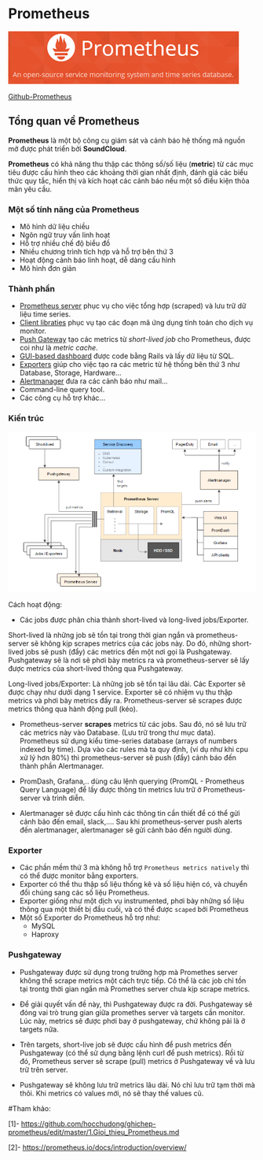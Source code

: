 # Prometheus

![Logo](/images/prometheus-logo.png)

[Github-Prometheus](https://github.com/prometheus/prometheus/)

## Tổng quan về Prometheus

**Prometheus** là một bộ công cụ giám sát và cảnh báo hệ thống mã nguồn mở được phát triển bởi **SoundCloud**.

**Prometheus** có khả năng thu thập các thông số/số liệu (**metric**) từ các mục tiêu được cấu hình theo các khoảng thời gian nhất định, đánh giá các biểu thức quy tắc, hiển thị và kích hoạt các cảnh báo nếu một số điều kiện thỏa mãn yêu cầu. 

### Một số tính năng của Prometheus
- Mô hình dữ liệu  chiều
- Ngôn ngữ truy vấn linh hoạt
- Hỗ trợ nhiều chế độ biểu đồ
- Nhiều chương trình tích hợp và hỗ trợ bên thứ 3
- Hoạt động cảnh báo linh hoạt, dễ dàng cấu hình
- Mô hình đơn giản 

### Thành phần 
- [Prometheus server](https://github.com/prometheus/prometheus) phục vụ cho việc tổng hợp (scraped) và lưu trữ dữ liệu time series.
- [Client libraties](https://prometheus.io/docs/instrumenting/clientlibs/) phục vụ tạo các đoạn mã ứng dụng tính toán cho dịch vụ monitor.
- [Push Gateway](https://github.com/prometheus/pushgateway) tạo các metrics từ *short-lived job* cho Prometheus, được coi như là *metric cache*. 
- [GUI-based dashboard](https://prometheus.io/docs/visualization/promdash/) được code bằng Rails và lấy dữ liệu từ SQL.
- [Exporters](https://prometheus.io/docs/instrumenting/exporters/) giúp cho việc tạo ra các metric từ hệ thống bên thứ 3 như Database, Storage, Hardware...
- [Alertmanager](https://github.com/prometheus/alertmanager) đưa ra các cảnh báo như mail...
- Command-line query tool.
- Các công cụ hỗ trợ khác...

### Kiến trúc

![Kientruc_Prometheus](/images/kientruc-prometheus.png)

Cách hoạt động:
- Các jobs được phân chia thành short-lived và long-lived jobs/Exporter.

Short-lived là những job sẽ tồn tại trong thời gian ngắn và prometheus-server sẽ không kịp scrapes metrics của các jobs này. Do đó, những short-lived jobs sẽ push (đẩy) các metrics đến một nơi gọi là Pushgateway. Pushgateway sẽ là nơi sẽ phơi bày metrics ra và prometheus-server sẽ lấy được metrics của short-lived thông qua Pushgateway.

Long-lived jobs/Exporter: Là những job sẽ tồn tại lâu dài. Các Exporter sẽ được chạy như dưới dạng 1 service. Exporter sẽ có nhiệm vụ thu thập metrics và phơi bày metrics đấy ra. Prometheus-server sẽ scrapes được metrics thông qua hành động pull (kéo).

- Prometheus-server **scrapes** metrics từ các jobs. Sau đó, nó sẽ lưu trữ các metrics này vào Database. (Lưu trữ trong thư mục data). Prometheus sử dụng kiểu time-series database (arrays of numbers indexed by time). Dựa vào các rules mà ta quy định, (ví dụ như khi cpu xử lý hơn 80%) thì prometheus-server sẽ push (đẩy) cảnh báo đến thành phần Alertmanager.

- PromDash, Grafana,.. dùng câu lệnh querying (PromQL - Prometheus Query Language) để lấy được thông tin metrics lưu trữ ở Prometheus-server và trình diễn.

- Alertmanager sẽ được cấu hình các thông tin cần thiết để có thể gửi cảnh bảo đến email, slack,.... Sau khi prometheus-server push alerts đến alertmanager, alertmanager sẽ gửi cảnh báo đến người dùng.

### Exporter

- Các phần mềm thứ 3 mà không hỗ trợ `Prometheus metrics natively` thì có thể được monitor bằng exporters.
- Exporter có thể thu thập số liệu thống kê và số liệu hiện có, và chuyển đổi chúng sang các số liệu Prometheus.
- Exporter giống như một dịch vụ instrumented, phơi bày những số liệu thông qua một thiết bị đầu cuối, và có thể được `scaped` bởi Prometheus
- Một số Exporter do Prometheus hỗ trợ như:
  - MySQL
  - Haproxy

### Pushgateway

- Pushgateway được sử dụng trong trường hợp mà Promethes server không thể scrape metrics một cách trực tiếp. Có thể là các job chỉ tồn tại trontg thời gian ngắn mà Promethes server chưa kịp scrape metrics.

- Để giải quyết vấn đề này, thì Pushgateway được ra đời. Pushgateway sẽ đóng vai trò trung gian giữa promethes server và targets
cần monitor. Lúc này, metrics sẽ được phơi bay ở pushgateway, chứ không pải là ở targets nữa.

- Trên targets, short-live job sẽ được cấu hình để push metrics đến Pushgateway (có thể sử dụng bằng lệnh curl để push metrics). Rồi từ đó, Prometheus server sẽ scrape (pull) metrics ở Pushgateway về và lưu trữ trên server.
- Pushgateway sẽ không lưu trữ metrics lâu dài. Nó chỉ lưu trữ tạm thời mà thôi. Khi metrics có values mới, nó sẽ thay thế values cũ.


#Tham khảo: 

[1]- https://github.com/hocchudong/ghichep-prometheus/edit/master/1.Gioi_thieu_Prometheus.md

[2]- https://prometheus.io/docs/introduction/overview/